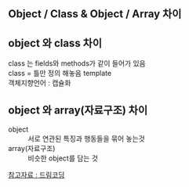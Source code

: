 ## Object / Class & Object / Array 차이

 <section class = "objectAndCless">
        <h2>object 와 class 차이</h2>
        <p>
            class 는 fields와 methods가 같이 들어가 있음 <br>
            class = 틀만 정의 해놓음 template <br>
            객체지향언어 : 캡슐화
        </p>
</section>
<section class = "objectAndArray">
    <h2>object 와 array(자료구조) 차이</h2>
    <dl>
        <dt>object</dt>
        <dd>서로 연관된 특징과 행동들을 묶어 놓는것</dd>
        <dt>array(자료구조)</dt>
        <dd>비슷한 object를 담는 것</dd>
    </dl>
</section>

[참고자료 : 드림코딩](https://github.com/hyeah0/Javascript/blob/master/Javascript_dreamcoding/js6-10.html)
